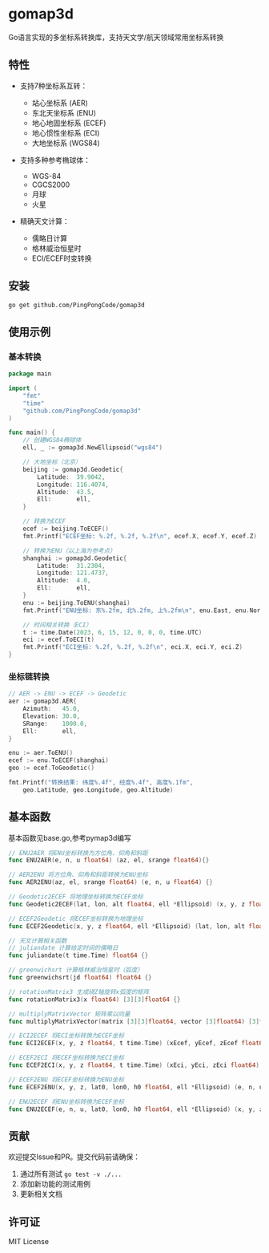 # gomap3d

Go语言实现的多坐标系转换库，支持天文学/航天领域常用坐标系转换

## 特性

- 支持7种坐标系互转：

  - 站心坐标系 (AER)
  - 东北天坐标系 (ENU)
  - 地心地固坐标系 (ECEF)
  - 地心惯性坐标系 (ECI)
  - 大地坐标系 (WGS84)
- 支持多种参考椭球体：

  - WGS-84
  - CGCS2000
  - 月球
  - 火星
- 精确天文计算：

  - 儒略日计算
  - 格林威治恒星时
  - ECI/ECEF时变转换

## 安装

```bash
go get github.com/PingPongCode/gomap3d
```

## 使用示例

### 基本转换

```go
package main

import (
	"fmt"
	"time"
	"github.com/PingPongCode/gomap3d"
)

func main() {
	// 创建WGS84椭球体
	ell, _ := gomap3d.NewEllipsoid("wgs84")

	// 大地坐标（北京）
	beijing := gomap3d.Geodetic{
		Latitude:  39.9042, 
		Longitude: 116.4074,
		Altitude:  43.5,
		Ell:       ell,
	}

	// 转换为ECEF
	ecef := beijing.ToECEF()
	fmt.Printf("ECEF坐标: %.2f, %.2f, %.2f\n", ecef.X, ecef.Y, ecef.Z)

	// 转换为ENU（以上海为参考点）
	shanghai := gomap3d.Geodetic{
		Latitude:  31.2304,
		Longitude: 121.4737,
		Altitude:  4.0,
		Ell:       ell,
	}
	enu := beijing.ToENU(shanghai)
	fmt.Printf("ENU坐标: 东%.2fm, 北%.2fm, 上%.2fm\n", enu.East, enu.North, enu.Up)

	// 时间相关转换（ECI）
	t := time.Date(2023, 6, 15, 12, 0, 0, 0, time.UTC)
	eci := ecef.ToECI(t)
	fmt.Printf("ECI坐标: %.2f, %.2f, %.2f\n", eci.X, eci.Y, eci.Z)
}
```

### 坐标链转换

```go
// AER -> ENU -> ECEF -> Geodetic
aer := gomap3d.AER{
	Azimuth:   45.0,
	Elevation: 30.0,
	SRange:    1000.0,
	Ell:       ell,
}

enu := aer.ToENU()
ecef := enu.ToECEF(shanghai)
geo := ecef.ToGeodetic()

fmt.Printf("转换结果: 纬度%.4f°, 经度%.4f°, 高度%.1fm", 
	geo.Latitude, geo.Longitude, geo.Altitude)
```

## 基本函数

基本函数见base.go,参考pymap3d编写

```go
// ENU2AER 将ENU坐标转换为方位角、仰角和斜距
func ENU2AER(e, n, u float64) (az, el, srange float64){}

// AER2ENU 将方位角、仰角和斜距转换为ENU坐标
func AER2ENU(az, el, srange float64) (e, n, u float64) {}

// Geodetic2ECEF 将地理坐标转换为ECEF坐标
func Geodetic2ECEF(lat, lon, alt float64, ell *Ellipsoid) (x, y, z float64) {}

// ECEF2Geodetic 将ECEF坐标转换为地理坐标
func ECEF2Geodetic(x, y, z float64, ell *Ellipsoid) (lat, lon, alt float64) {}

// 天文计算相关函数
// juliandate 计算给定时间的儒略日
func juliandate(t time.Time) float64 {}

// greenwichsrt 计算格林威治恒星时（弧度）
func greenwichsrt(jd float64) float64 {}

// rotationMatrix3 生成绕Z轴旋转x弧度的矩阵
func rotationMatrix3(x float64) [3][3]float64 {}

// multiplyMatrixVector 矩阵乘以向量
func multiplyMatrixVector(matrix [3][3]float64, vector [3]float64) [3]float64 {}

// ECI2ECEF 将ECI坐标转换为ECEF坐标
func ECI2ECEF(x, y, z float64, t time.Time) (xEcef, yEcef, zEcef float64) {}

// ECEF2ECI 将ECEF坐标转换为ECI坐标
func ECEF2ECI(x, y, z float64, t time.Time) (xEci, yEci, zEci float64) {}

// ECEF2ENU 将ECEF坐标转换为ENU坐标
func ECEF2ENU(x, y, z, lat0, lon0, h0 float64, ell *Ellipsoid) (e, n, u float64) {}

// ENU2ECEF 将ENU坐标转换为ECEF坐标
func ENU2ECEF(e, n, u, lat0, lon0, h0 float64, ell *Ellipsoid) (x, y, z float64) {}
```

## 贡献

欢迎提交Issue和PR。提交代码前请确保：

1. 通过所有测试 `go test -v ./...`
2. 添加新功能的测试用例
3. 更新相关文档

## 许可证

MIT License
